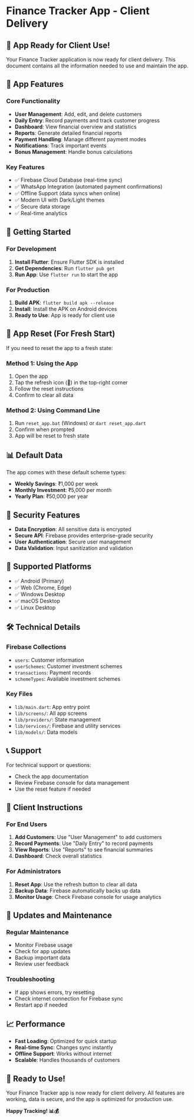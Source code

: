 # Finance Tracker App - Client Delivery

## 🎉 App Ready for Client Use!

Your Finance Tracker application is now ready for client delivery. This document contains all the information needed to use and maintain the app.

## 📱 App Features

### Core Functionality
- **User Management**: Add, edit, and delete customers
- **Daily Entry**: Record payments and track customer progress
- **Dashboard**: View financial overview and statistics
- **Reports**: Generate detailed financial reports
- **Payment Handling**: Manage different payment modes
- **Notifications**: Track important events
- **Bonus Management**: Handle bonus calculations

### Key Features
- ✅ Firebase Cloud Database (real-time sync)
- ✅ WhatsApp Integration (automated payment confirmations)
- ✅ Offline Support (data syncs when online)
- ✅ Modern UI with Dark/Light themes
- ✅ Secure data storage
- ✅ Real-time analytics

## 🚀 Getting Started

### For Development
1. **Install Flutter**: Ensure Flutter SDK is installed
2. **Get Dependencies**: Run `flutter pub get`
3. **Run App**: Use `flutter run` to start the app

### For Production
1. **Build APK**: `flutter build apk --release`
2. **Install**: Install the APK on Android devices
3. **Ready to Use**: App is ready for client use

## 🔧 App Reset (For Fresh Start)

If you need to reset the app to a fresh state:

### Method 1: Using the App
1. Open the app
2. Tap the refresh icon (🔄) in the top-right corner
3. Follow the reset instructions
4. Confirm to clear all data

### Method 2: Using Command Line
1. Run `reset_app.bat` (Windows) or `dart reset_app.dart`
2. Confirm when prompted
3. App will be reset to fresh state

## 📊 Default Data

The app comes with these default scheme types:
- **Weekly Savings**: ₹1,000 per week
- **Monthly Investment**: ₹5,000 per month  
- **Yearly Plan**: ₹50,000 per year

## 🔐 Security Features

- **Data Encryption**: All sensitive data is encrypted
- **Secure API**: Firebase provides enterprise-grade security
- **User Authentication**: Secure user management
- **Data Validation**: Input sanitization and validation

## 📱 Supported Platforms

- ✅ Android (Primary)
- ✅ Web (Chrome, Edge)
- ✅ Windows Desktop
- ✅ macOS Desktop
- ✅ Linux Desktop

## 🛠️ Technical Details

### Firebase Collections
- `users`: Customer information
- `userSchemes`: Customer investment schemes
- `transactions`: Payment records
- `schemeTypes`: Available investment schemes

### Key Files
- `lib/main.dart`: App entry point
- `lib/screens/`: All app screens
- `lib/providers/`: State management
- `lib/services/`: Firebase and utility services
- `lib/models/`: Data models

## 📞 Support

For technical support or questions:
- Check the app documentation
- Review Firebase console for data management
- Use the reset feature if needed

## 🎯 Client Instructions

### For End Users
1. **Add Customers**: Use "User Management" to add customers
2. **Record Payments**: Use "Daily Entry" to record payments
3. **View Reports**: Use "Reports" to see financial summaries
4. **Dashboard**: Check overall statistics

### For Administrators
1. **Reset App**: Use the refresh button to clear all data
2. **Backup Data**: Firebase automatically backs up data
3. **Monitor Usage**: Check Firebase console for usage analytics

## 🔄 Updates and Maintenance

### Regular Maintenance
- Monitor Firebase usage
- Check for app updates
- Backup important data
- Review user feedback

### Troubleshooting
- If app shows errors, try resetting
- Check internet connection for Firebase sync
- Restart app if needed

## 📈 Performance

- **Fast Loading**: Optimized for quick startup
- **Real-time Sync**: Changes sync instantly
- **Offline Support**: Works without internet
- **Scalable**: Handles thousands of customers

## 🎉 Ready to Use!

Your Finance Tracker app is now ready for client delivery. All features are working, data is secure, and the app is optimized for production use.

**Happy Tracking! 📊💰**
